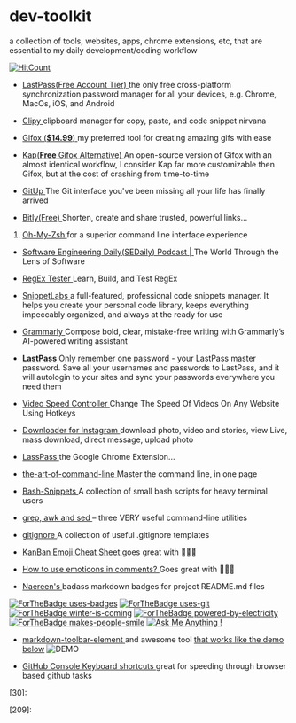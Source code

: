 # dev-toolkit

a collection of tools, websites, apps, chrome extensions, etc, that are essential to my daily development/coding workflow

[![HitCount](http://hits.dwyl.io/itrauco/dev-toolkit.svg)](http://hits.dwyl.io/itrauco/dev-toolkit)

- [LastPass(Free Account Tier) ][5]the only free cross-platform synchronization password manager for all your devices, e.g. Chrome, MacOs, iOS, and Android

- [Clipy ][6]clipboard manager for copy, paste, and code snippet nirvana

- [Gifox (**$14.99**) ][7]my preferred tool for creating amazing gifs with ease

- [Kap(**Free** Gifox Alternative) ][8] An open-source version of Gifox with an almost identical workflow, I consider Kap far more customizable then Gifox, but at the cost of crashing from time-to-time

- [GitUp ][9]The Git interface you've been missing all your life has finally arrived

- [Bitly(Free) ][10]Shorten, create and share trusted, powerful links... 

1. [Oh-My-Zsh ][11] for a superior command line interface experience

- [Software Engineering Daily(SEDaily) Podcast | ][12]The World Through the Lens of Software

- [RegEx Tester ][13]Learn, Build, and Test RegEx

- [SnippetLabs ][14]a full-featured, professional code snippets manager. It helps you create your personal code library, keeps everything impeccably organized, and always at the ready for use

- [Grammarly ][15]Compose bold, clear, mistake-free writing with Grammarly’s AI-powered writing assistant

- [**LastPass** ][5] Only remember one password - your LastPass master password. Save all your usernames and passwords to LastPass, and it will autologin to your sites and sync your passwords everywhere you need them

- [Video Speed Controller ][16]Change The Speed Of Videos On Any Website Using Hotkeys

- [Downloader for Instagram ][17]download photo, video and stories, view Live, mass download, direct message, upload photo

- [LassPass ][18] the Google Chrome Extension...

- [the-art-of-command-line ][19] Master the command line, in one page

- [Bash-Snippets ][20]A collection of small bash scripts for heavy terminal users

- [grep, awk and sed ][21]– three VERY useful command-line utilities

- [gitignore ][22]A collection of useful .gitignore templates

- [KanBan Emoji Cheat Sheet ][23]goes great with 🔽👇🏼

- [How to use emoticons in comments? ][24] Goes great with 🔼👆🏼

- [Naereen's ][25]badass markdown badges for project README.md files

[![ForTheBadge uses-badges](http://ForTheBadge.com/images/badges/uses-badges.svg)](http://ForTheBadge.com)
[![ForTheBadge uses-git](http://ForTheBadge.com/images/badges/uses-git.svg)](https://GitHub.com/)
[![ForTheBadge winter-is-coming](http://ForTheBadge.com/images/badges/winter-is-coming.svg)](http://ForTheBadge.com)
[![ForTheBadge powered-by-electricity](http://ForTheBadge.com/images/badges/powered-by-electricity.svg)](http://ForTheBadge.com)
[![ForTheBadge makes-people-smile](http://ForTheBadge.com/images/badges/makes-people-smile.svg)](http://ForTheBadge.com)
[![Ask Me Anything !](https://img.shields.io/badge/Ask%20me-anything-1abc9c.svg)](https://GitHub.com/Naereen/ama)

- [markdown-toolbar-element ][26] and awesome tool [that works like the demo below](https://itrau.co/cskb00026-demo)
![DEMO](https://github.com/iTrauco/CodeSchoolKb/blob/master/assets/KbSRC/2020-01-13%2019.41.50.gif)

- [GitHub Console Keyboard shortcuts ][27] great for speeding through browser based github tasks

[//]: # (<--------------------------------------------->)
[//]: # (<----------------REF-1-10--------------------->)
[//]: # (<--------------------------------------------->)
[1]: https://itrau.co/KbOrigins
[2]: https://itrau.co/KbGoalsPhilosophy
[3]: https://itrau.co/ContentStrategy
[4]: itrau.co/DoSomething
[5]: https://itrau.co/LastPass
[6]: https://itrau.co/clipy-app 
[7]: https://itrau.co/gifox-appstore 
[8]: https://itrau.co/Kap
[9]: https://itrau.co/CSKb-GitUp
[10]: https://.bitly.com
[//]: # (<--------------------------------------------->)
[//]: # (<----------------REF-11-20-------------------->)
[//]: # (<--------------------------------------------->)
[11]: https://itrau.co/ohmyzsh
[12]: https://itrau.co/CSKb-SEDaily
[13]: https://itrau.co/cskb-regexr
[14]: https://itrau.co/cskb-snippetlabs
[15]: https://itrau.co/cskb-grammarly
[16]: https://itrau.co/cskb-chrome-vsc
[17]: https://itrau.co/cskb-insta-downloader
[18]: https://itrau.co/cskb-lastpass-chrome
[19]: https://itrau.co/CSKb-art-of-cli
[20]: https://itrau.co/cskb-bash-snippets
[//]: # (<--------------------------------------------->)
[//]: # (<----------------REF-21-30-------------------->)
[//]: # (<--------------------------------------------->)
[21]: https://itrau.co/grep-awk-sed
[22]: https://itrau.co/CSKb-gitignore
[23]: https://itrau.co/CSKb-emoji-cheat-sheet
[24]: https://itrau.co/CSKb-emoji-comments
[25]: https://itrau.co/badges
[26]: https://itrau.co/kbref00026
[27]: https://itrau.co/gh-keyboard
[28]:
[29]:
[30]: 

[//]: # (<--------------------------------------------->)
[//]: # (<----------------REF-31-40-------------------->)
[//]: # (<--------------------------------------------->)
[31]:
[32]:
[33]:
[34]:
[35]:
[36]:
[37]:
[38]:
[39]:
[40]: 
[//]: # (<--------------------------------------------->)
[//]: # (<----------------REF-41-50-------------------->)
[//]: # (<--------------------------------------------->)
[41]:
[42]:
[43]:
[44]:
[45]:
[46]:
[47]:
[48]:
[49]:
[50]:
[//]: # (<--------------------------------------------->)
[//]: # (<----------------REF-51-60-------------------->)
[//]: # (<--------------------------------------------->)
[51]:
[52]:
[53]:
[54]:
[55]:
[56]:
[57]:
[58]:
[59]:
[60]:

[//]: # (<--------------------------------------------->)
[//]: # (<------------------DEMOS---------------------->)
[//]: # (<--------------------------------------------->)
[200]: https://itrau.co/cskb00026-demo
[201]:
[202]:
[203]:
[204]:
[205]:
[206]:
[207]:
[208]:
[209]:
